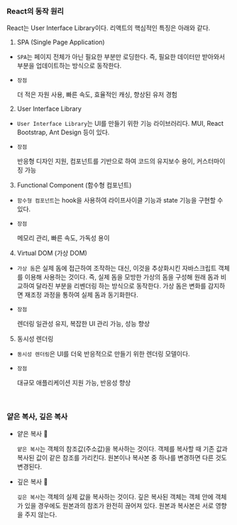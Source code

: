 ### React의 동작 원리
    
React는 User Interface Library이다. 리액트의 핵심적인 특징은 아래와 같다.
    
1. SPA (Single Page Application)
- `SPA`는 페이지 전체가 아닌 필요한 부분만 로딩한다. 즉, 필요한 데이터만 받아와서 부분을 업데이트하는 방식으로 동작한다.
        
- `장점`
        
    더 적은 자원 사용, 빠른 속도, 효율적인 캐싱, 향상된 유저 경험
        
2. User Interface Library 
- `User Interface Library`는 UI를 만들기 위한 기능 라이브러리다. MUI, React Bootstrap, Ant Design 등이 있다.
        
- `장점`
        
    반응형 디자인 지원, 컴포넌트를 기반으로 하여 코드의 유지보수 용이, 커스터마이징 가능 
        
3. Functional Component (함수형 컴포넌트)
- `함수형 컴포넌트`는 hook을 사용하여 라이프사이클 기능과 state 기능을 구현할 수 있다.
        
- `장점`
        
    메모리 관리, 빠른 속도, 가독성 용이
        
4. Virtual DOM (가상 DOM)
- `가상 돔`은 실제 돔에 접근하여 조작하는 대신, 이것을 추상화시킨 자바스크립트 객체를 이용해 사용하는 것이다. 즉, 실제 돔을 모방한 가상의 돔을 구성해 원래 돔과 비교하여 달라진 부분을 리벤더링 하는 방식으로 동작한다. 가상 돔은 변화를 감지하면 재조정 과정을 통하여 실제 돔과 동기화한다.
        
- `장점`
        
    렌더링 일관성 유지, 복잡한 UI 관리 가능, 성능 향상
        
5. 동시성 렌더링
- `동시성 렌더링`은 UI를 더욱 반응적으로 만들기 위한 렌더링 모델이다.
        
- `장점`
        
    대규모 애플리케이션 지원 가능, 반응성 향상

<br/>

### 얕은 복사, 깊은 복사
- 얕은 복사 🍠
    
    `얕은 복사`는 객체의 참조값(주소값)을 복사하는 것이다. 객체를 복사할 때 기존 값과 복사된 값이 같은 참조를 가리킨다. 원본이나 복사본 중 하나를 변경하면 다른 것도 변경된다. 
    
- 깊은 복사 🍠
    
    `깊은 복사`는 객체의 실제 값을 복사하는 것이다. 깊은 복사된 객체는 객체 안에 객체가 있을 경우에도 원본과의 참조가 완전히 끊어져 있다. 원본과 복사본은 서로 영향을 주지 않는다.